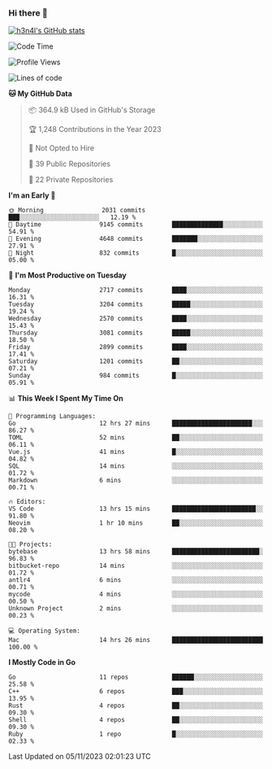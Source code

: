### Hi there 👋

[![h3n4l's GitHub stats](https://github-readme-stats.vercel.app/api?username=h3n4l&count_private=true&show_icons=true&theme=radical)](https://github.com/h3n4l/github-readme-stats)

<!--START_SECTION:waka-->
![Code Time](http://img.shields.io/badge/Code%20Time-1%2C672%20hrs%2020%20mins-blue)

![Profile Views](http://img.shields.io/badge/Profile%20Views-0-blue)

![Lines of code](https://img.shields.io/badge/From%20Hello%20World%20I%27ve%20Written-4.3%20million%20lines%20of%20code-blue)

**🐱 My GitHub Data** 

> 📦 364.9 kB Used in GitHub's Storage 
 > 
> 🏆 1,248 Contributions in the Year 2023
 > 
> 🚫 Not Opted to Hire
 > 
> 📜 39 Public Repositories 
 > 
> 🔑 22 Private Repositories 
 > 
**I'm an Early 🐤** 

```text
🌞 Morning                2031 commits        ███░░░░░░░░░░░░░░░░░░░░░░   12.19 % 
🌆 Daytime                9145 commits        ██████████████░░░░░░░░░░░   54.91 % 
🌃 Evening                4648 commits        ███████░░░░░░░░░░░░░░░░░░   27.91 % 
🌙 Night                  832 commits         █░░░░░░░░░░░░░░░░░░░░░░░░   05.00 % 
```
📅 **I'm Most Productive on Tuesday** 

```text
Monday                   2717 commits        ████░░░░░░░░░░░░░░░░░░░░░   16.31 % 
Tuesday                  3204 commits        █████░░░░░░░░░░░░░░░░░░░░   19.24 % 
Wednesday                2570 commits        ████░░░░░░░░░░░░░░░░░░░░░   15.43 % 
Thursday                 3081 commits        █████░░░░░░░░░░░░░░░░░░░░   18.50 % 
Friday                   2899 commits        ████░░░░░░░░░░░░░░░░░░░░░   17.41 % 
Saturday                 1201 commits        ██░░░░░░░░░░░░░░░░░░░░░░░   07.21 % 
Sunday                   984 commits         █░░░░░░░░░░░░░░░░░░░░░░░░   05.91 % 
```


📊 **This Week I Spent My Time On** 

```text
💬 Programming Languages: 
Go                       12 hrs 27 mins      ██████████████████████░░░   86.27 % 
TOML                     52 mins             ██░░░░░░░░░░░░░░░░░░░░░░░   06.11 % 
Vue.js                   41 mins             █░░░░░░░░░░░░░░░░░░░░░░░░   04.82 % 
SQL                      14 mins             ░░░░░░░░░░░░░░░░░░░░░░░░░   01.72 % 
Markdown                 6 mins              ░░░░░░░░░░░░░░░░░░░░░░░░░   00.71 % 

🔥 Editors: 
VS Code                  13 hrs 15 mins      ███████████████████████░░   91.80 % 
Neovim                   1 hr 10 mins        ██░░░░░░░░░░░░░░░░░░░░░░░   08.20 % 

🐱‍💻 Projects: 
bytebase                 13 hrs 58 mins      ████████████████████████░   96.83 % 
bitbucket-repo           14 mins             ░░░░░░░░░░░░░░░░░░░░░░░░░   01.72 % 
antlr4                   6 mins              ░░░░░░░░░░░░░░░░░░░░░░░░░   00.71 % 
mycode                   4 mins              ░░░░░░░░░░░░░░░░░░░░░░░░░   00.50 % 
Unknown Project          2 mins              ░░░░░░░░░░░░░░░░░░░░░░░░░   00.23 % 

💻 Operating System: 
Mac                      14 hrs 26 mins      █████████████████████████   100.00 % 
```

**I Mostly Code in Go** 

```text
Go                       11 repos            ██████░░░░░░░░░░░░░░░░░░░   25.58 % 
C++                      6 repos             ███░░░░░░░░░░░░░░░░░░░░░░   13.95 % 
Rust                     4 repos             ██░░░░░░░░░░░░░░░░░░░░░░░   09.30 % 
Shell                    4 repos             ██░░░░░░░░░░░░░░░░░░░░░░░   09.30 % 
Ruby                     1 repo              █░░░░░░░░░░░░░░░░░░░░░░░░   02.33 % 
```




 Last Updated on 05/11/2023 02:01:23 UTC
<!--END_SECTION:waka-->


